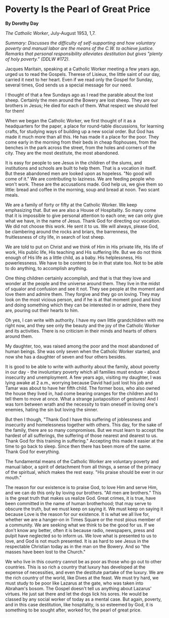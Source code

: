 Poverty Is the Pearl of Great Price
===================================

**By Dorothy Day**

*The Catholic Worker*, July-August 1953, 1,7.

*Summary: Discusses the difficulty of self-supporting and how voluntary
poverty and manual labor are the means of the C.W. to achieve justice.
Remarks that personal responsibility alleviates destitution but gives
"plenty of holy poverty." (DDLW \#172).*

Jacques Maritain, speaking at a Catholic Worker meeting a few years ago,
urged us to read the Gospels. Therese of Lisieux, the little saint of
our day, carried it next to her heart. Even if we read only the Gospel
for Sunday, several times, God sends us a special message for our need.

I thought of that a few Sundays ago as I read the parable about the lost
sheep. Certainly the men around the Bowery are lost sheep. They are our
brothers in Jesus; He died for each of them. What respect we should feel
for them!

When we began the Catholic Worker, we first thought of it as a
headquarters for the paper, a place for round-table discussions, for
learning crafts, for studying ways of building up a new social order.
But God has made it much more than all this. He has made it a place for
the poor. They come early in the morning from their beds in cheap
flophouses, from the benches in the park across the street, from the
holes and corners of the city. They are the most destitute, the most
abandoned.

It is easy for people to see Jesus in the children of the slums, and
institutions and schools are built to help them. That is a vocation in
itself. But these abandoned men are looked upon as hopeless. "No good
will come of it." We are contributing to laziness. We are feeding people
who won't work. These are the accusations made. God help us, we give
them so little: bread and coffee in the morning, soup and bread at noon.
Two scant meals.

We are a family of forty or fifty at the Catholic Worker. We keep
emphasizing that. But we are also a House of Hospitality. So many come
that it is impossible to give personal attention to each one; we can
only give what we have, in the name of Jesus. Thank God for directing
our vocation. We did not choose this work. He sent it to us. We will
always, please God, be clambering around the rocks and briars, the
barrenness, the fruitlessness of city life, in search of lost sheep.

We are told to put on Christ and we think of Him in His private life,
His life of work, His public life, His teaching and His suffering life.
But we do not think enough of His life as a little child, as a baby. His
helplessness, His powerlessness. We have to be content to be in that
state too. Not to be able to do anything, to accomplish anything.

One thing children certainly accomplish, and that is that they love and
wonder at the people and the universe around them. They live in the
midst of squalor and confusion and see it not. They see people at the
moment and love them and admire them. They forgive and they go on
loving. They may look on the most vicious person, and if he is at that
moment good and kind and doing something which they can be interested in
or admire, there they are, pouring out their hearts to him.

Oh yes, I can write with authority. I have my own little grandchildren
with me right now, and they see only the beauty and the joy of the
Catholic Worker and its activities. There is no criticism in their minds
and hearts of others around them.

My daughter, too, was raised among the poor and the most abandoned of
human beings. She was only seven when the Catholic Worker started, and
now she has a daughter of seven and four others besides.

It is good to be able to write with authority about the family, about
poverty in our day - the involuntary poverty which all families must
endure - about insecurity and unemployment. A few years ago, visiting my
daughter, I was lying awake at 2 a.m., worrying because David had just
lost his job and Tamar was about to have her fifth child. The former
boss, who also owned the house they lived in, had come bearing oranges
for the children and to tell them to move at once. What a strange
juxtaposition of gestures! And I was torn between wrath and the
necessity to train oneself in loving one's enemies, hating the sin but
loving the sinner.

But then I though, "Thank God I have this suffering of joblessness and
insecurity and homelessness together with others. This day, for the sake
of the family, there are so many compromises. But we must learn to
accept the hardest of all sufferings, the suffering of those nearest and
dearest to us. Thank God for this training in suffering." Accepting this
made it easier at the time to go back to sleep. Since then there has
been more of the same. Thank God for everything.

The fundamental means of the Catholic Worker are voluntary poverty and
manual labor, a spirit of detachment from all things, a sense of the
primacy of the spiritual, which makes the rest easy. "His praise should
be ever in our mouth."

The reason for our existence is to praise God, to love Him and serve
Him, and we can do this only by loving our brothers. "All men are
brothers." This is the great truth that makes us realize God. Great
crimes, it is true, have been committed in the name of human
brotherhood; that may serve to obscure the truth, but we must keep on
saying it. We must keep on saying it because Love is the reason for our
existence. It is what we all live for, whether we are a hanger-on in
Times Square or the most pious member of a community. We are seeking
what we think to be the good for us. If we don't know any better, often
it is because radio, newspapers, press and pulpit have neglected so to
inform us. We love what is presented to us to love, and God is not much
presented. It is as hard to see Jesus in the respectable Christian today
as in the man on the Bowery. And so "the masses have been lost to the
Church."

We who live in this country cannot be as poor as those who go out to
other countries. This is so rich a country that luxury has developed at
the expense of necessities, and even the destitute partake of the
luxury. We are the rich country of the world, like Dives at the feast.
We must try hard, we must study to be poor like Lazarus at the gate, who
was taken into Abraham's bosom. The Gospel doesn't tell us anything
about Lazarus' virtues. He just sat there and let the dogs lick his
sores. He would be classed by any social worker of today as a mental
case. But again, poverty, and in this case destitution, like
hospitality, is so esteemed by God, it is something to be sought after,
worked for, the pearl of great price.
